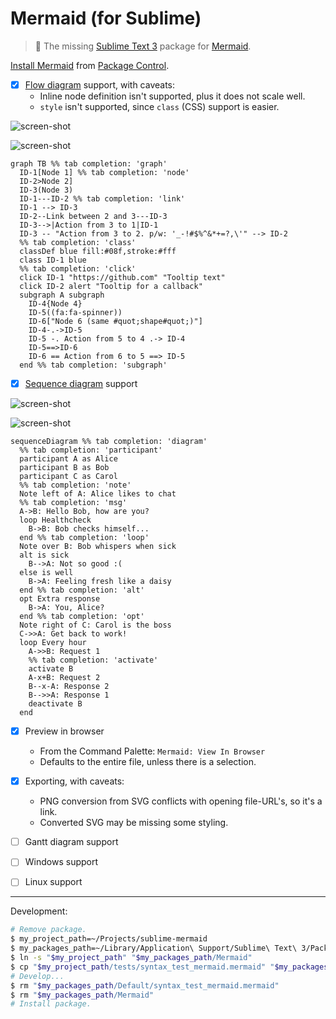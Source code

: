 # Mermaid (for Sublime)

> :tropical_fish: The missing [Sublime Text 3][] package for [Mermaid][].

[Install Mermaid][] from [Package Control][].

- [x] [Flow diagram][] support, with caveats:
  - Inline node definition isn't supported, plus it does not scale well.
  - `style` isn't supported, since `class` (CSS) support is easier.

![screen-shot](https://user-images.githubusercontent.com/100884/32150205-087a7d82-bccd-11e7-829f-439cd669948e.png)

![screen-shot](https://user-images.githubusercontent.com/100884/32150207-08af2b18-bccd-11e7-9ea8-b3263f6ac23d.png)

```mermaid
graph TB %% tab completion: 'graph'
  ID-1[Node 1] %% tab completion: 'node'
  ID-2>Node 2]
  ID-3(Node 3)
  ID-1---ID-2 %% tab completion: 'link'
  ID-1 --> ID-3
  ID-2--Link between 2 and 3---ID-3
  ID-3-->|Action from 3 to 1|ID-1
  ID-3 -- "Action from 3 to 2. p/w: '_-!#$%^&*+=?,\'" --> ID-2
  %% tab completion: 'class'
  classDef blue fill:#08f,stroke:#fff
  class ID-1 blue
  %% tab completion: 'click'
  click ID-1 "https://github.com" "Tooltip text"
  click ID-2 alert "Tooltip for a callback"
  subgraph A subgraph
    ID-4{Node 4}
    ID-5((fa:fa-spinner))
    ID-6["Node 6 (same #quot;shape#quot;)"]
    ID-4-.->ID-5
    ID-5 -. Action from 5 to 4 .-> ID-4
    ID-5==>ID-6
    ID-6 == Action from 6 to 5 ==> ID-5
  end %% tab completion: 'subgraph'
```

- [x] [Sequence diagram][] support

![screen-shot](https://user-images.githubusercontent.com/100884/32150206-0895ab7a-bccd-11e7-8824-ed71501e8e01.png)

![screen-shot](https://user-images.githubusercontent.com/100884/32150208-08c92338-bccd-11e7-8402-284674c0cbb6.png)

```mermaid
sequenceDiagram %% tab completion: 'diagram'
  %% tab completion: 'participant'
  participant A as Alice
  participant B as Bob
  participant C as Carol
  %% tab completion: 'note'
  Note left of A: Alice likes to chat
  %% tab completion: 'msg'
  A->B: Hello Bob, how are you?
  loop Healthcheck
    B->B: Bob checks himself...
  end %% tab completion: 'loop'
  Note over B: Bob whispers when sick
  alt is sick
    B-->A: Not so good :(
  else is well
    B->A: Feeling fresh like a daisy
  end %% tab completion: 'alt'
  opt Extra response
    B->A: You, Alice?
  end %% tab completion: 'opt'
  Note right of C: Carol is the boss
  C->>A: Get back to work!
  loop Every hour
    A->>B: Request 1
    %% tab completion: 'activate'
    activate B
    A-x+B: Request 2
    B--x-A: Response 2
    B-->>A: Response 1
    deactivate B
  end
```

- [x] Preview in browser
  - From the Command Palette: `Mermaid: View In Browser`
  - Defaults to the entire file, unless there is a selection.

- [x] Exporting, with caveats:
  - PNG conversion from SVG conflicts with opening file-URL's, so it's a link.
  - Converted SVG may be missing some styling.

- [ ] Gantt diagram support
- [ ] Windows support
- [ ] Linux support

[Sublime Text 3]: http://www.sublimetext.com
[Mermaid]: http://knsv.github.io/mermaid
[Flow diagram]: https://mermaidjs.github.io/flowchart.html
[Sequence diagram]: https://mermaidjs.github.io/sequenceDiagram.html
[Install Mermaid]: https://packagecontrol.io/packages/Mermaid
[Package Control]: https://packagecontrol.io

---

Development:

```sh
# Remove package.
$ my_project_path=~/Projects/sublime-mermaid
$ my_packages_path=~/Library/Application\ Support/Sublime\ Text\ 3/Packages
$ ln -s "$my_project_path" "$my_packages_path/Mermaid"
$ cp "$my_project_path/tests/syntax_test_mermaid.mermaid" "$my_packages_path/Default"
# Develop...
$ rm "$my_packages_path/Default/syntax_test_mermaid.mermaid"
$ rm "$my_packages_path/Mermaid"
# Install package.
```
